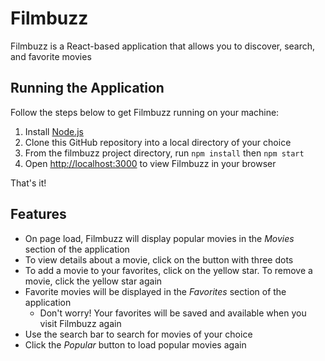 # Filmbuzz

Filmbuzz is a React-based application that allows you to discover, search, and favorite movies

## Running the Application

Follow the steps below to get Filmbuzz running on your machine:

1. Install [Node.js](https://nodejs.org/en)
2. Clone this GitHub repository into a local directory of your choice
3. From the filmbuzz project directory, run `npm install` then `npm start`
4. Open [http://localhost:3000](http://localhost:3000) to view Filmbuzz in your browser

That's it!

## Features

* On page load, Filmbuzz will display popular movies in the *Movies* section of the application
* To view details about a movie, click on the button with three dots
* To add a movie to your favorites, click on the yellow star. To remove a movie, click the yellow star again
* Favorite movies will be displayed in the *Favorites* section of the application
  * Don't worry! Your favorites will be saved and available when you visit Filmbuzz again
* Use the search bar to search for movies of your choice
* Click the *Popular* button to load popular movies again